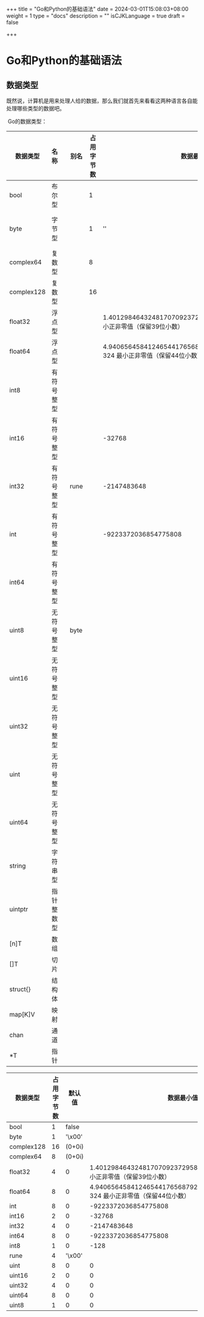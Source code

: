 +++
title = "Go和Python的基础语法"
date = 2024-03-01T15:08:03+08:00
weight = 1
type = "docs"
description = ""
isCJKLanguage = true
draft = false

+++

# Go和Python的基础语法

## 数据类型

​	既然说，计算机是用来处理人给的数据，那么我们就首先来看看这两种语言各自能处理哪些类型的数据吧。

​	Go的数据类型：

| 数据类型   | 名称       |      | 别名 | 占用字节数 | 数据最小值                                                   | 数据最大值                                                   | 备注          |
| ---------- | ---------- | ---- | ---- | ---------- | ------------------------------------------------------------ | ------------------------------------------------------------ | ------------- |
| bool       | 布尔型     |      |      | 1          |                                                              |                                                              |               |
| byte       | 字节型     |      |      | 1          | ''                                                           |                                                              | 是uint8的别名 |
| complex64  | 复数型     |      |      | 8          |                                                              |                                                              |               |
| complex128 | 复数型     |      |      | 16         |                                                              |                                                              |               |
| float32    | 浮点型     |      |      |            | 1.401298464324817070923729583289916131280e-45 最小正非零值（保留39位小数） | 3.40282346638528859811704183484516925440e+38 （保留38位小数） |               |
| float64    | 浮点型     |      |      |            | 4.94065645841246544176568792868221372365059803e-324 最小正非零值（保留44位小数） | 1.797693134862315708145274237317043567980706e+308 （保留42位小数） |               |
| int8       | 有符号整型 |      |      |            |                                                              |                                                              |               |
| int16      | 有符号整型 |      |      |            | -32768                                                       |                                                              |               |
| int32      | 有符号整型 |      | rune |            | -2147483648                                                  |                                                              |               |
| int        | 有符号整型 |      |      |            | -9223372036854775808                                         | 9223372036854775807                                          |               |
| int64      | 有符号整型 |      |      |            |                                                              |                                                              |               |
| uint8      | 无符号整型 |      | byte |            |                                                              |                                                              |               |
| uint16     | 无符号整型 |      |      |            |                                                              |                                                              |               |
| uint32     | 无符号整型 |      |      |            |                                                              |                                                              |               |
| uint       | 无符号整型 |      |      |            |                                                              |                                                              |               |
| uint64     | 无符号整型 |      |      |            |                                                              |                                                              |               |
| string     | 字符串型   |      |      |            |                                                              |                                                              |               |
| uintptr    | 指针整数型 |      |      |            |                                                              |                                                              |               |
| [n]T       | 数组       |      |      |            |                                                              |                                                              |               |
| []T        | 切片       |      |      |            |                                                              |                                                              |               |
| struct{}   | 结构体     |      |      |            |                                                              |                                                              |               |
| map[K]V    | 映射       |      |      |            |                                                              |                                                              |               |
| chan       | 通道       |      |      |            |                                                              |                                                              |               |
| *T         | 指针       |      |      |            |                                                              |                                                              |               |



| 数据类型   | 占用字节数 | 默认值 | 数据最小值                                                   | 数据最大值                                                   |
| ---------- | ---------- | ------ | ------------------------------------------------------------ | ------------------------------------------------------------ |
| bool       | 1          | false  |                                                              |                                                              |
| byte       | 1          | '\x00' |                                                              |                                                              |
| complex128 | 16         | (0+0i) |                                                              |                                                              |
| complex64  | 8          | (0+0i) |                                                              |                                                              |
| float32    | 4          | 0      | 1.401298464324817070923729583289916131280e-45 最小正非零值（保留39位小数） | 3.40282346638528859811704183484516925440e+38 （保留38位小数） |
| float64    | 8          | 0      | 4.94065645841246544176568792868221372365059803e-324 最小正非零值（保留44位小数） | 1.797693134862315708145274237317043567980706e+308 （保留42位小数） |
| int        | 8          | 0      | -9223372036854775808                                         | 9223372036854775807                                          |
| int16      | 2          | 0      | -32768                                                       | 32767                                                        |
| int32      | 4          | 0      | -2147483648                                                  | 2147483647                                                   |
| int64      | 8          | 0      | -9223372036854775808                                         | 9223372036854775807                                          |
| int8       | 1          | 0      | -128                                                         | 127                                                          |
| rune       | 4          | '\x00' |                                                              |                                                              |
| uint       | 8          | 0      | 0                                                            | 18446744073709551615                                         |
| uint16     | 2          | 0      | 0                                                            | 65535                                                        |
| uint32     | 4          | 0      | 0                                                            | 4294967295                                                   |
| uint64     | 8          | 0      | 0                                                            | 18446744073709551615                                         |
| uint8      | 1          | 0      | 0                                                            | 255                                                          |



